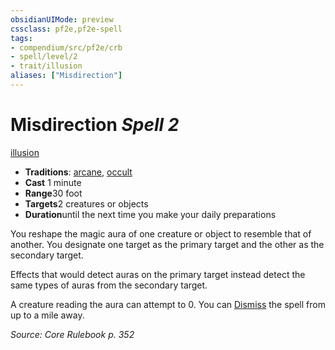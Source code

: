 ```yaml
---
obsidianUIMode: preview
cssclass: pf2e,pf2e-spell
tags:
- compendium/src/pf2e/crb
- spell/level/2
- trait/illusion
aliases: ["Misdirection"]
---
```

# Misdirection *Spell 2*   
[illusion](/rules/traits/illusion.md)  

- **Traditions**: [arcane](/rules/traits/arcane.md), [occult](/rules/traits/occult.md)
- **Cast** 1 minute 
- **Range**30 foot
- **Targets**2 creatures or objects
- **Duration**until the next time you make your daily preparations

You reshape the magic aura of one creature or object to resemble that of another. You designate one target as the primary target and the other as the secondary target.

Effects that would detect auras on the primary target instead detect the same types of auras from the secondary target.

A creature reading the aura can attempt to 0. You can [Dismiss](/rules/actions/dismiss.md) the spell from up to a mile away.

*Source: Core Rulebook p. 352*